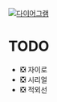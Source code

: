 [![다이어그램](https://img.shields.io/badge/Wiki-Open-blue?style=for-the-badge&logo=readthedocs)](https://github.com/Geoje-Young-Maker/WallE-Arduino/wiki)

# TODO
- ❎️ 자이로
- ❎️ 시리얼
- ❎️ 적외선
